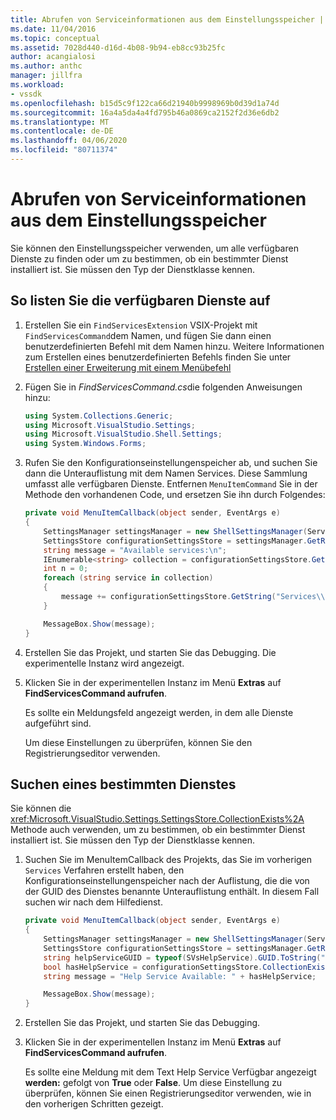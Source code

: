 ```yaml
---
title: Abrufen von Serviceinformationen aus dem Einstellungsspeicher | Microsoft Docs
ms.date: 11/04/2016
ms.topic: conceptual
ms.assetid: 7028d440-d16d-4b08-9b94-eb8cc93b25fc
author: acangialosi
ms.author: anthc
manager: jillfra
ms.workload:
- vssdk
ms.openlocfilehash: b15d5c9f122ca66d21940b9998969b0d39d1a74d
ms.sourcegitcommit: 16a4a5da4a4fd795b46a0869ca2152f2d36e6db2
ms.translationtype: MT
ms.contentlocale: de-DE
ms.lasthandoff: 04/06/2020
ms.locfileid: "80711374"
---
```

# <a name="get-service-information-from-the-settings-store"></a>Abrufen von Serviceinformationen aus dem Einstellungsspeicher
Sie können den Einstellungsspeicher verwenden, um alle verfügbaren Dienste zu finden oder um zu bestimmen, ob ein bestimmter Dienst installiert ist. Sie müssen den Typ der Dienstklasse kennen.

## <a name="to-list-the-available-services"></a>So listen Sie die verfügbaren Dienste auf

1. Erstellen Sie ein `FindServicesExtension` VSIX-Projekt mit `FindServicesCommand`dem Namen, und fügen Sie dann einen benutzerdefinierten Befehl mit dem Namen hinzu. Weitere Informationen zum Erstellen eines benutzerdefinierten Befehls finden Sie unter [Erstellen einer Erweiterung mit einem Menübefehl](../extensibility/creating-an-extension-with-a-menu-command.md)

2. Fügen Sie in *FindServicesCommand.cs*die folgenden Anweisungen hinzu:

    ```csharp
    using System.Collections.Generic;
    using Microsoft.VisualStudio.Settings;
    using Microsoft.VisualStudio.Shell.Settings;
    using System.Windows.Forms;
    ```

3. Rufen Sie den Konfigurationseinstellungenspeicher ab, und suchen Sie dann die Unterauflistung mit dem Namen Services. Diese Sammlung umfasst alle verfügbaren Dienste. Entfernen `MenuItemCommand` Sie in der Methode den vorhandenen Code, und ersetzen Sie ihn durch Folgendes:

    ```csharp
    private void MenuItemCallback(object sender, EventArgs e)
    {
        SettingsManager settingsManager = new ShellSettingsManager(ServiceProvider);
        SettingsStore configurationSettingsStore = settingsManager.GetReadOnlySettingsStore(SettingsScope.Configuration);
        string message = "Available services:\n";
        IEnumerable<string> collection = configurationSettingsStore.GetSubCollectionNames("Services");
        int n = 0;
        foreach (string service in collection)
        {
            message += configurationSettingsStore.GetString("Services\\" + service, "Name", "Unknown") + "\n";
        }

        MessageBox.Show(message);
    }
    ```

4. Erstellen Sie das Projekt, und starten Sie das Debugging. Die experimentelle Instanz wird angezeigt.

5. Klicken Sie in der experimentellen Instanz im Menü **Extras** auf **FindServicesCommand aufrufen**.

     Es sollte ein Meldungsfeld angezeigt werden, in dem alle Dienste aufgeführt sind.

     Um diese Einstellungen zu überprüfen, können Sie den Registrierungseditor verwenden.

## <a name="find-a-specific-service"></a>Suchen eines bestimmten Dienstes
 Sie können die <xref:Microsoft.VisualStudio.Settings.SettingsStore.CollectionExists%2A> Methode auch verwenden, um zu bestimmen, ob ein bestimmter Dienst installiert ist. Sie müssen den Typ der Dienstklasse kennen.

1. Suchen Sie im MenuItemCallback des Projekts, das Sie im vorherigen `Services` Verfahren erstellt haben, den Konfigurationseinstellungenspeicher nach der Auflistung, die die von der GUID des Dienstes benannte Unterauflistung enthält. In diesem Fall suchen wir nach dem Hilfedienst.

    ```csharp
    private void MenuItemCallback(object sender, EventArgs e)
    {
        SettingsManager settingsManager = new ShellSettingsManager(ServiceProvider);
        SettingsStore configurationSettingsStore = settingsManager.GetReadOnlySettingsStore(SettingsScope.Configuration);
        string helpServiceGUID = typeof(SVsHelpService).GUID.ToString("B").ToUpper();
        bool hasHelpService = configurationSettingsStore.CollectionExists("Services\\" + helpServiceGUID);
        string message = "Help Service Available: " + hasHelpService;

        MessageBox.Show(message);
    }
    ```

2. Erstellen Sie das Projekt, und starten Sie das Debugging.

3. Klicken Sie in der experimentellen Instanz im Menü **Extras** auf **FindServicesCommand aufrufen**.

     Es sollte eine Meldung mit dem Text Help Service Verfügbar angezeigt **werden:** gefolgt von **True** oder **False**. Um diese Einstellung zu überprüfen, können Sie einen Registrierungseditor verwenden, wie in den vorherigen Schritten gezeigt.
